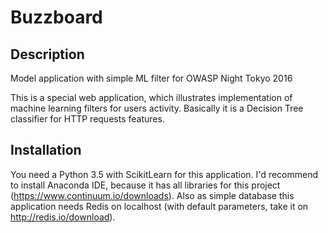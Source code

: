 # Buzzboard

## Description
Model application with simple ML filter for OWASP Night Tokyo 2016

This is a special web application, which illustrates implementation of machine learning filters for users activity.
Basically it is a Decision Tree classifier for HTTP requests features.

## Installation

You need a Python 3.5 with ScikitLearn for this application. I'd recommend to install Anaconda IDE, because it has all libraries for this project (https://www.continuum.io/downloads).
Also as simple database this application needs Redis on localhost (with default parameters, take it on http://redis.io/download).

